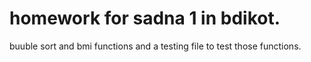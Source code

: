 # homework for sadna 1 in bdikot.
buuble sort and bmi functions and a 
testing file to test those functions.

